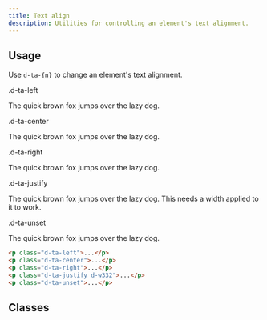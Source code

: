 ```yaml
---
title: Text align
description: Utilities for controlling an element's text alignment.
---
```


## Usage

Use `d-ta-{n}` to change an element's text alignment.

<code-well-header class="d-p24 d-bgc-purple-100 d-bgo50 d-w100p d-hmn102 d-of-auto" custom>
  <div class="d-d-grid d-gg16 d-ai-center lg:d-fs-100" style="grid-template-columns: 10rem 1fr">
    <div class="d-ff-mono d-fc-purple-400">.d-ta-left</div>
    <div><p class="d-ta-left d-pr12">The quick brown fox jumps over the lazy dog.</p></div>
    <div class="d-ff-mono d-fc-purple-400">.d-ta-center</div>
    <div><p class="d-ta-center d-pr12">The quick brown fox jumps over the lazy dog.</p></div>
    <div class="d-ff-mono d-fc-purple-400">.d-ta-right</div>
    <div><p class="d-ta-right d-pr12">The quick brown fox jumps over the lazy dog.</p></div>
    <div class="d-ff-mono d-fc-purple-400">.d-ta-justify</div>
    <div><p class="d-ta-justify d-pr12 d-w332">The quick brown fox jumps over the lazy dog. This needs a width applied to it to work.</p></div>
    <div class="d-ff-mono d-fc-purple-400">.d-ta-unset</div>
    <div><p class="d-ta-unset d-pr12">The quick brown fox jumps over the lazy dog.</p></div>
  </div>
</code-well-header>

```html
<p class="d-ta-left">...</p>
<p class="d-ta-center">...</p>
<p class="d-ta-right">...</p>
<p class="d-ta-justify d-w332">...</p>
<p class="d-ta-unset">...</p>
```

<script setup>
  import { align } from '@data/type.json';
</script>

## Classes

<utility-class-table>
  <template #content>
    <tbody>
      <tr v-for="i in align">
        <th class="d-ff-mono d-fc-purple-400 d-fw-normal d-fs-100">.d-ta-{{ i }}</th>
        <td class="d-ff-mono d-fs-100">text-align: {{ i }} !important;</td>
      </tr>
    </tbody>
  </template>
</utility-class-table>
